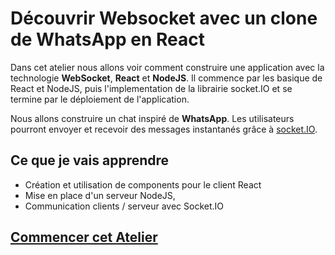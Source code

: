 # Découvrir Websocket avec un clone de WhatsApp en React

Dans cet atelier nous allons voir comment construire une application avec la technologie **WebSocket**, **React** et **NodeJS**. Il commence par les basique de React et NodeJS, puis l'implementation de la librairie socket.IO et se termine par le déploiement de l'application.

Nous allons construire un chat inspiré de **WhatsApp**. Les utilisateurs pourront envoyer et recevoir des messages instantanés grâce à [socket.IO](https://socket.io/).

## Ce que je vais apprendre

-   Création et utilisation de components pour le client React
-   Mise en place d'un serveur NodeJS,
-   Communication clients / serveur avec Socket.IO

## [Commencer cet Atelier](https://ateliers.pcailly.dev/websockets-whats-app-clone)
